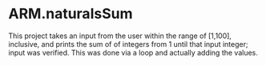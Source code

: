 # ARM.naturalsSum
This project takes an input from the user within the range of [1,100], inclusive, and prints the sum of of integers from 1 until that input integer; input was verified. This was done via a loop and actually adding the values.
